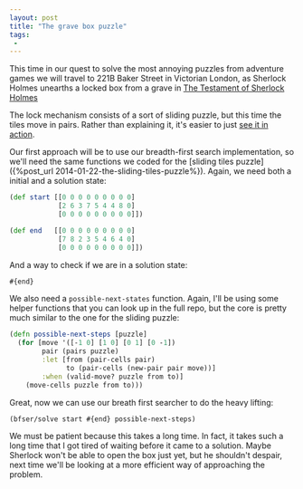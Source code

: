 ```yaml
---
layout: post
title: "The grave box puzzle"
tags:
 -
---
```


This time in our quest to solve the most annoying puzzles from adventure games
we will travel to 221B Baker Street in Victorian London, as Sherlock Holmes
unearths a locked box from a grave in [The Testament of Sherlock
Holmes](http://en.wikipedia.org/wiki/The_Testament_of_Sherlock_Holmes)

The lock mechanism consists of a sort of sliding puzzle, but this time the
tiles move in pairs. Rather than explaining it, it's easier to just [see it in
action](https://www.youtube.com/watch?v=I1kB0I5cHzI). 

Our first approach will be to use our breadth-first search implementation, so
we'll need the same functions we coded for the [sliding tiles
puzzle]({%post_url 2014-01-22-the-sliding-tiles-puzzle%}). Again, we need both
a initial and a solution state:

~~~clojure
(def start [[0 0 0 0 0 0 0 0 0]
            [2 6 3 7 5 4 4 8 0]
            [0 0 0 0 0 0 0 0 0]])

(def end   [[0 0 0 0 0 0 0 0 0]
            [7 8 2 3 5 4 6 4 0]
            [0 0 0 0 0 0 0 0 0]])
~~~

And a way to check if we are in a solution state:

~~~clojure
#{end}
~~~

We also need a `possible-next-states` function. Again, I'll be using some
helper functions that you can look up in the full repo, but the core is pretty
much similar to the one for the sliding puzzle:

~~~clojure
(defn possible-next-steps [puzzle]
  (for [move '([-1 0] [1 0] [0 1] [0 -1])
        pair (pairs puzzle)
        :let [from (pair-cells pair)
              to (pair-cells (new-pair pair move))]
        :when (valid-move? puzzle from to)]
    (move-cells puzzle from to)))
~~~

Great, now we can use our breath first searcher to do the heavy lifting:

~~~clojure
(bfser/solve start #{end} possible-next-steps)
~~~

We must be patient because this takes a long time. In fact, it takes such a long
time that I got tired of waiting before it came to a solution. Maybe Sherlock
won't be able to open the box just yet, but he shouldn't despair, next time
we'll be looking at a more efficient way of approaching the problem.



